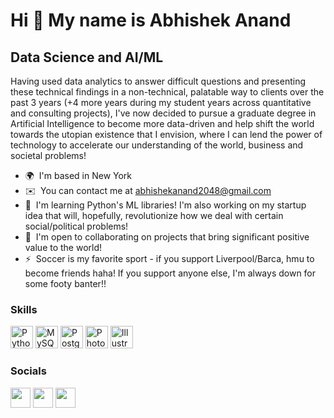 Hi 👋 My name is Abhishek Anand
===============================

Data Science and AI/ML
----------------------

Having used data analytics to answer difficult questions and presenting these technical findings in a non-technical, palatable way to clients over the past 3 years (+4 more years during my student years across quantitative and consulting projects), I've now decided to pursue a graduate degree in Artificial Intelligence to become more data-driven and help shift the world towards the utopian existence that I envision, where I can lend the power of technology to accelerate our understanding of the world, business and societal problems!

* 🌍  I'm based in New York
* ✉️  You can contact me at [abhishekanand2048@gmail.com](mailto:abhishekanand2048@gmail.com)
* 🧠  I'm learning Python's ML libraries! I'm also working on my startup idea that will, hopefully, revolutionize how we deal with certain social/political problems!
* 🤝  I'm open to collaborating on projects that bring significant positive value to the world!
* ⚡  Soccer is my favorite sport - if you support Liverpool/Barca, hmu to become friends haha! If you support anyone else, I'm always down for some footy banter!!

### Skills

<p align="left">
<a href="https://www.python.org/" target="_blank" rel="noreferrer"><img src="https://raw.githubusercontent.com/danielcranney/readme-generator/main/public/icons/skills/python-colored.svg" width="36" height="36" alt="Python" /></a>
<a href="https://www.mysql.com/" target="_blank" rel="noreferrer"><img src="https://raw.githubusercontent.com/danielcranney/readme-generator/main/public/icons/skills/mysql-colored.svg" width="36" height="36" alt="MySQL" /></a>
<a href="https://www.postgresql.org/" target="_blank" rel="noreferrer"><img src="https://raw.githubusercontent.com/danielcranney/readme-generator/main/public/icons/skills/postgresql-colored.svg" width="36" height="36" alt="PostgreSQL" /></a>
<a href="https://www.adobe.com/uk/products/photoshop.html" target="_blank" rel="noreferrer"><img src="https://raw.githubusercontent.com/danielcranney/readme-generator/main/public/icons/skills/photoshop-colored.svg" width="36" height="36" alt="Photoshop" /></a>
<a href="adobe.com/uk/products/illustrator.html" target="_blank" rel="noreferrer"><img src="https://raw.githubusercontent.com/danielcranney/readme-generator/main/public/icons/skills/illustrator-colored.svg" width="36" height="36" alt="Illustrator" /></a>
</p>


### Socials

<p align="left"> <a href="https://www.github.com/aanand2048" target="_blank" rel="noreferrer"><img src="https://raw.githubusercontent.com/danielcranney/readme-generator/main/public/icons/socials/github.svg" width="32" height="32" /></a> <a href="http://www.instagram.com/aanand_lv" target="_blank" rel="noreferrer"><img src="https://raw.githubusercontent.com/danielcranney/readme-generator/main/public/icons/socials/instagram.svg" width="32" height="32" /></a> <a href="https://www.linkedin.com/in/aanand2020" target="_blank" rel="noreferrer"><img src="https://raw.githubusercontent.com/danielcranney/readme-generator/main/public/icons/socials/linkedin.svg" width="32" height="32" /></a></p>
